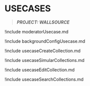 # USECASES

> ***PROJECT: WALLSOURCE***

!include moderatorUsecase.md

!include backgroundConfigUsecase.md

!include usecaseCreateCollection.md

!include usecaseSimularCollections.md

!include usecaseEditCollection.md

!include usecaseSearchCollections.md
